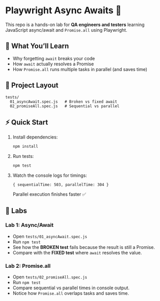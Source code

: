 # Playwright Async Awaits 🚀

This repo is a hands-on lab for **QA engineers and testers** learning JavaScript async/await and `Promise.all` using Playwright.

## 🌟 What You’ll Learn
- Why forgetting `await` breaks your code
- How `await` actually resolves a Promise
- How `Promise.all` runs multiple tasks in parallel (and saves time)

## 📂 Project Layout
```
tests/
  01_asyncAwait.spec.js   # Broken vs fixed await
  02_promiseAll.spec.js   # Sequential vs parallel
```

## ⚡ Quick Start
1. Install dependencies:
   ```bash
   npm install
   ```
2. Run tests:
   ```bash
   npm test
   ```

3. Watch the console logs for timings:
   ```
   { sequentialTime: 503, parallelTime: 304 }
   ```

   Parallel execution finishes faster ✅

## 🔬 Labs

### Lab 1: Async/Await
- Open `tests/01_asyncAwait.spec.js`
- Run `npm test`
- See how the **BROKEN test** fails because the result is still a Promise.
- Compare with the **FIXED test** where `await` resolves the value.

### Lab 2: Promise.all
- Open `tests/02_promiseAll.spec.js`
- Run `npm test`
- Compare sequential vs parallel times in console output.
- Notice how `Promise.all` overlaps tasks and saves time.

